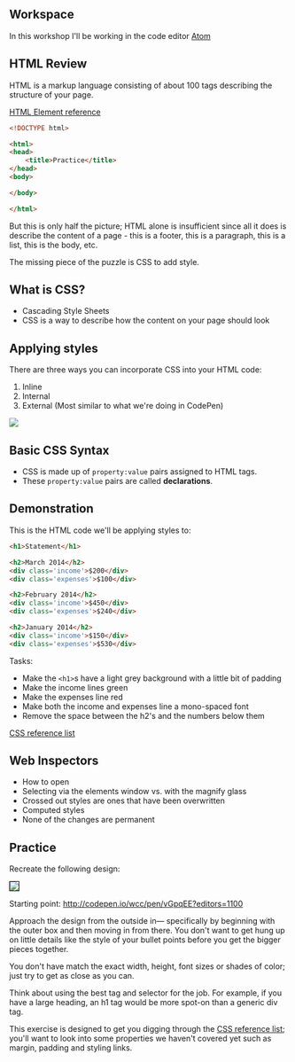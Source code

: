 ## Workspace
In this workshop I'll be working in the code editor [Atom](http://atom.io)


## HTML Review
HTML is a markup language consisting of about 100 tags describing the structure of your page.

[HTML Element reference](https://developer.mozilla.org/en/HTML/Element)

```html
<!DOCTYPE html>

<html>
<head>
	<title>Practice</title>
</head>
<body>

</body>

</html>
```

But this is only half the picture; HTML alone is insufficient since all it does is describe the content of a page - this is a footer, this is a paragraph, this is a list, this is the body, etc.

The missing piece of the puzzle is CSS to add style.


## What is CSS?
* Cascading Style Sheets
* CSS is a way to describe how the content on your page should look



## Applying styles

There are three ways you can incorporate CSS into your HTML code:

1. Inline
2. Internal
3. External (Most similar to what we're doing in CodePen)

<img src='http://thewc.co/images/tasks/css_three_methods_summary.png'>


## Basic CSS Syntax
* CSS is made up of `property:value` pairs assigned to HTML tags.
* These `property:value` pairs are called **declarations**.




## Demonstration

This is the HTML code we'll be applying styles to:

```html
<h1>Statement</h1>

<h2>March 2014</h2>
<div class='income'>$200</div>
<div class='expenses'>$100</div>

<h2>February 2014</h2>
<div class='income'>$450</div>
<div class='expenses'>$240</div>

<h2>January 2014</h2>
<div class='income'>$150</div>
<div class='expenses'>$530</div>
```

Tasks:

* Make the `<h1>`s have a light grey background with a little bit of padding
* Make the income lines green
* Make the expenses line red
* Make both the income and expenses line a mono-spaced font
* Remove the space between the h2's and the numbers below them

[CSS reference list](https://developer.mozilla.org/en-US/docs/Web/CSS/Reference)



## Web Inspectors
* How to open
* Selecting via the elements window vs. with the magnify glass
* Crossed out styles are ones that have been overwritten
* Computed styles
* None of the changes are permanent



## Practice
Recreate the following design:

<img src='http://making-the-internet.s3.amazonaws.com/css-basics-exercise.png' style='border:1px solid black'>

Starting point: <http://codepen.io/wcc/pen/vGpqEE?editors=1100>

Approach the design from the outside in&mdash; specifically by beginning with the outer box and then moving in from there. You don't want to get hung up on little details like the style of your bullet points before you get the bigger pieces together.

You don't have match the exact width, height, font sizes or shades of color; just try to get as close as you can.

Think about using the best tag and selector for the job. For example, if you have a large heading, an h1 tag would be more spot-on than a generic div tag.

This exercise is designed to get you digging through the [CSS reference list](https://developer.mozilla.org/en-US/docs/Web/CSS/Reference); you'll want to look into some properties we haven't covered yet such as margin, padding and styling links.

